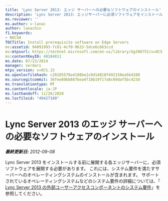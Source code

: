 ```yaml
---
title: 'Lync Server 2013: エッジ サーバーへの必要なソフトウェアのインストール'
description: 'Lync Server 2013: エッジサーバーに必須ソフトウェアをインストールします。'
ms.reviewer: ''
ms.author: v-lanac
author: lanachin
f1.keywords:
- NOCSH
TOCTitle: Install prerequisite software on Edge Servers
ms:assetid: 94091993-7c61-4cf0-9b33-5dce6c663ccd
ms:mtpsurl: https://technet.microsoft.com/en-us/library/Gg398751(v=OCS.15)
ms:contentKeyID: 48184811
ms.date: 07/23/2014
manager: serdars
mtps_version: v=OCS.15
ms.openlocfilehash: c20185578a4198be2c0d14818f492158ea5b4280
ms.sourcegitcommit: 36fee89bb887bea4f18b19f17a8c69daf5bc423d
ms.translationtype: MT
ms.contentlocale: ja-JP
ms.lasthandoff: 11/26/2020
ms.locfileid: "49427160"
---
```

# <a name="install-prerequisite-software-on-edge-servers-for-lync-server-2013"></a>Lync Server 2013 のエッジ サーバーへの必要なソフトウェアのインストール

<div data-xmlns="http://www.w3.org/1999/xhtml">

<div class="topic" data-xmlns="http://www.w3.org/1999/xhtml" data-msxsl="urn:schemas-microsoft-com:xslt" data-cs="https://msdn.microsoft.com/">

<div data-asp="https://msdn2.microsoft.com/asp">



</div>

<div id="mainSection">

<div id="mainBody">

<span> </span>

_**最終更新日:** 2012-09-08_

Lync Server 2013 をインストールする前に展開する各エッジサーバーに、必須ソフトウェアを展開する必要があります。 これには、システム要件を満たすサーバーへのオペレーティングシステムのインストールが含まれます。 サポートされているオペレーティングシステムなどのシステム要件の詳細については、「 [Lync Server 2013 の外部ユーザーアクセスコンポーネントのシステム要件](lync-server-2013-system-requirements-for-external-user-access-components.md)」を参照してください。

</div>

<span> </span>

</div>

</div>

</div>

